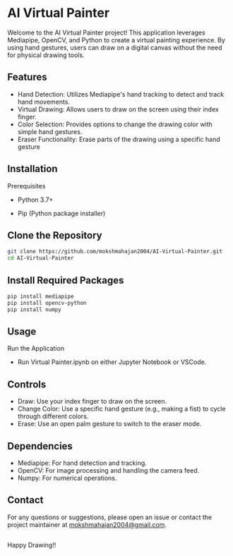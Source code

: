 
# AI Virtual Painter
Welcome to the AI Virtual Painter project! This application leverages Mediapipe, OpenCV, and Python to create a virtual painting experience. By using hand gestures, users can draw on a digital canvas without the need for physical drawing tools.



## Features

- Hand Detection: Utilizes Mediapipe's hand tracking to detect and track hand movements.
- Virtual Drawing: Allows users to draw on the screen using their index finger.
- Color Selection: Provides options to change the drawing color with simple hand gestures.
- Eraser Functionality: Erase parts of the drawing using a specific hand gesture


## Installation
Prerequisites

- Python 3.7+

- Pip (Python package installer)

## Clone the Repository
```bash
git clone https://github.com/mokshmahajan2004/AI-Virtual-Painter.git
cd AI-Virtual-Painter
```
## Install Required Packages
```bash
pip install mediapipe
pip install opencv-python
pip install numpy
```
## Usage


Run the Application
- Run Virtual Painter.ipynb on either Jupyter Notebook or VSCode.



## Controls
- Draw: Use your index finger to draw on the screen.
- Change Color: Use a specific hand gesture (e.g., making a fist) to cycle through different colors.
- Erase: Use an open palm gesture to switch to the eraser mode.
## Dependencies
- Mediapipe: For hand detection and tracking.
- OpenCV: For image processing and handling the camera feed.
- Numpy: For numerical operations.
## Contact
For any questions or suggestions, please open an issue or contact the project maintainer at mokshmahajan2004@gmail.com.
##
Happy Drawing!!
##
